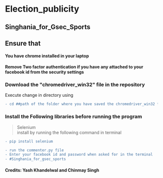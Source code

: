 # Election_publicity
## Singhania_for_Gsec_Sports

## Ensure that 
#### You have chrome installed in your laptop
#### Remove Two factor authentication if you have any attached to your facebook id from the security settings 

### Download the "chromedriver_win32" file in the repository
Execute change in directory using

```diff
- cd ##path of the folder where you have saved the chromedriver_win32 file##
```

### Install the Following libraries before running the program
>Selenium     
  > install by running the following command in terminal
  
```diff
- pip install selenium 
```


```diff
- run the commenter.py file
- Enter your facebook id and password when asked for in the terminal
- #Singhania_for_gsec_sports
```



#### Credits: Yash Khandelwal and Chinmay Singh
    
